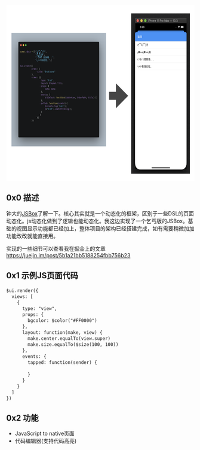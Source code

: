  <div  align="center">    
 <img src="https://raw.githubusercontent.com/zhnnnnn/ZHNCosmos_GIFs/master/ZHNJSBox_demo_combine.png" width = "658" height = "470" alt="图片名称" align=center />
 </div>

## 0x0 描述
钟大的[JSBox](https://itunes.apple.com/cn/app/jsbox-%E5%88%9B%E9%80%A0%E4%BD%A0%E8%87%AA%E5%B7%B1%E7%9A%84%E5%B7%A5%E5%85%B7/id1312014438?mt=8)了解一下。核心其实就是一个动态化的框架，区别于一些DSL的页面动态化。js动态化做到了逻辑也能动态化。我这边实现了一个乞丐版的JSBox。基础的视图显示功能都已经加上，整体项目的架构已经搭建完成，如有需要稍微加加功能改改就能直接用。


实现的一些细节可以查看我在掘金上的文章 https://juejin.im/post/5b1a21bb5188254fbb756b23 


## 0x1 示例JS页面代码

```
$ui.render({
  views: [
    {
      type: "view",
      props: {
        bgcolor: $color("#FF0000")
      },
      layout: function(make, view) {
        make.center.equalTo(view.super)
        make.size.equalTo($size(100, 100))
      },
      events: {
        tapped: function(sender) {

        }
      }
    }
  ]
})
```

## 0x2 功能
+ JavaScript to native页面
+ 代码编辑器(支持代码高亮)

